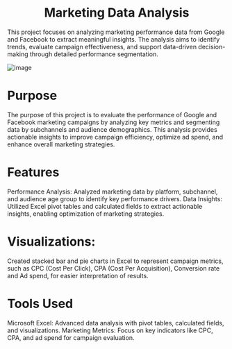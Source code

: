 <h1 align="center"> Marketing Data Analysis </h1>

This project focuses on analyzing marketing performance data from Google and Facebook to extract meaningful insights.
The analysis aims to identify trends, evaluate campaign effectiveness, and support data-driven decision-making
through detailed performance segmentation.

![image](https://github.com/user-attachments/assets/8d91c40a-052e-40fa-941d-24459d57cbc4)

# Purpose
The purpose of this project is to evaluate the performance of Google and Facebook marketing campaigns by
analyzing key metrics and segmenting data by subchannels and audience demographics.
This analysis provides actionable insights to improve campaign efficiency,
optimize ad spend, and enhance overall marketing strategies.

# Features
Performance Analysis: Analyzed marketing data by platform, subchannel, and audience age group to identify key performance drivers.
Data Insights: Utilized Excel pivot tables and calculated fields to extract actionable insights,
enabling optimization of marketing strategies.

# Visualizations:
Created stacked bar and pie charts in Excel to represent campaign metrics,
such as CPC (Cost Per Click), CPA (Cost Per Acquisition), Conversion rate and Ad spend, for easier interpretation of results.

# Tools Used
Microsoft Excel: Advanced data analysis with pivot tables, calculated fields, and visualizations.
Marketing Metrics: Focus on key indicators like CPC, CPA, and ad spend for campaign evaluation.

